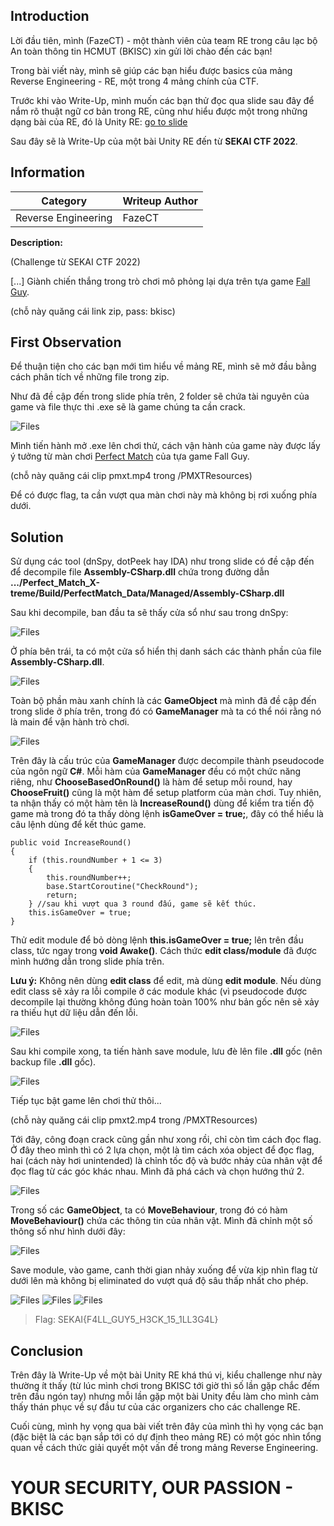 ## Introduction

Lời đầu tiên, mình (FazeCT) - một thành viên của team RE trong câu lạc bộ An toàn thông tin HCMUT (BKISC) xin gửi lời chào đến các bạn!

Trong bài viết này, mình sẽ giúp các bạn hiểu được basics của mảng Reverse Engineering - RE, một trong 4 mảng chính của CTF.

Trước khi vào Write-Up, mình muốn các bạn thử đọc qua slide sau đây để nắm rõ thuật ngữ cơ bản trong RE, cũng như hiểu được một trong những dạng bài của RE, đó là Unity RE: [go to slide](https://docs.google.com/presentation/d/10Z2u5gLyN5w5rhyMwWNFmZaDFL8Nbbjfsqf0z8HDsUc/edit?usp=sharing)

Sau đây sẽ là Write-Up của một bài Unity RE đến từ **SEKAI CTF 2022**.

## Information
**Category** | **Writeup Author**
--- | ---
Reverse Engineering | FazeCT

**Description:** 

(Challenge từ SEKAI CTF 2022)

[...] Giành chiến thắng trong trò chơi mô phỏng lại dựa trên tựa game [Fall Guy](https://vi.wikipedia.org/wiki/Fall_Guys).

(chỗ này quăng cái link zip, pass: bkisc)

## First Observation

Để thuận tiện cho các bạn mới tìm hiểu về mảng RE, mình sẽ mở đầu bằng cách phân tích về những file trong zip.

Như đã đề cập đến trong slide phía trên, 2 folder sẽ chứa tài nguyên của game và file thực thi .exe sẽ là game chúng ta cần crack.

![Files](PMXTResources/files.png)

Mình tiến hành mở .exe lên chơi thử, cách vận hành của game này được lấy ý tưởng từ màn chơi [Perfect Match](https://fallguysultimateknockout.fandom.com/wiki/Perfect_Match) của tựa game Fall Guy.

(chỗ này quăng cái clip pmxt.mp4 trong /PMXTResources)

Để có được flag, ta cần vượt qua màn chơi này mà không bị rơi xuống phía dưới.

## Solution

Sử dụng các tool (dnSpy, dotPeek hay IDA) như trong slide có đề cập đến để decompile file **Assembly-CSharp.dll** chứa trong đường dẫn **.../Perfect_Match_X-treme/Build/PerfectMatch_Data/Managed/Assembly-CSharp.dll**

Sau khi decompile, ban đầu ta sẽ thấy cửa sổ như sau trong dnSpy:

![Files](PMXTResources/dnspy1.png)

Ở phía bên trái, ta có một cửa sổ hiển thị danh sách các thành phần của file **Assembly-CSharp.dll**.

![Files](PMXTResources/dnspy2.png)

Toàn bộ phần màu xanh chính là các **GameObject** mà mình đã đề cập đến trong slide ở phía trên, trong đó có **GameManager** mà ta có thể nói rằng nó là main để vận hành trò chơi.

![Files](PMXTResources/dnspy3.png)

Trên đây là cấu trúc của **GameManager** được decompile thành pseudocode của ngôn ngữ **C#**. Mỗi hàm của **GameManager** đều có một chức năng riêng, như 
**ChooseBasedOnRound()** là hàm để setup mỗi round, hay **ChooseFruit()** cũng là một hàm để setup platform của màn chơi. Tuy nhiên, ta nhận thấy có một hàm tên là **IncreaseRound()** dùng để kiểm tra tiến độ game mà trong đó ta thấy dòng lệnh **isGameOver = true;**, đây có thể hiểu là câu lệnh dùng để kết thúc game.

```
public void IncreaseRound()
{
	if (this.roundNumber + 1 <= 3)
	{
		this.roundNumber++;
		base.StartCoroutine("CheckRound");
		return;
	} //sau khi vượt qua 3 round đấu, game sẽ kết thúc.
	this.isGameOver = true;
}
```
Thử edit module để bỏ dòng lệnh **this.isGameOver = true;** lên trên đầu class, tức ngay trong **void Awake()**. Cách thức **edit class/module** đã được mình hướng dẫn trong slide phía trên.

**Lưu ý:** Không nên dùng **edit class** để edit, mà dùng **edit module**. Nếu dùng edit class sẽ xảy ra lỗi compile ở các module khác (vì pseudocode được decompile lại thường không đúng hoàn toàn 100% như bản gốc nên sẽ xảy ra thiếu hụt dữ liệu dẫn đến lỗi.

![Files](PMXTResources/dnspy4.png)

Sau khi compile xong, ta tiến hành save module, lưu đè lên file **.dll** gốc (nên backup file **.dll** gốc).

![Files](PMXTResources/dnspy5.png)

Tiếp tục bật game lên chơi thử thôi...

(chỗ này quăng cái clip pmxt2.mp4 trong /PMXTResources)

Tới đây, công đoạn crack cũng gần như xong rồi, chỉ còn tìm cách đọc flag. Ở đây theo mình thì có 2 lựa chọn, một là tìm cách xóa object để đọc flag, hai (cách này hơi unintended) là chỉnh tốc độ và bước nhảy của nhân vật để đọc flag từ các góc khác nhau. Mình đã phá cách và chọn hướng thứ 2.

![Files](PMXTResources/dnspy6.png)

Trong số các **GameObject**, ta có **MoveBehaviour**, trong đó có hàm **MoveBehaviour()** chứa các thông tin của nhân vật. Mình đã chỉnh một số thông số như hình dưới đây:

![Files](PMXTResources/dnspy7.png)

Save module, vào game, canh thời gian nhảy xuống để vừa kịp nhìn flag từ dưới lên mà không bị eliminated do vượt quá độ sâu thấp nhất cho phép.

![Files](PMXTResources/flag1.png)
![Files](PMXTResources/flag2.png)
![Files](PMXTResources/flag3.png)

> Flag: SEKAI{F4LL_GUY5_H3CK_15_1LL3G4L}

## Conclusion

Trên đây là Write-Up về một bài Unity RE khá thú vị, kiểu challenge như này thường ít thấy (từ lúc mình chơi trong BKISC tới giờ thì số lần gặp chắc đếm trên đầu ngón tay) nhưng mỗi lần gặp một bài Unity đều làm cho mình cảm thấy thán phục về sự đầu tư của các organizers cho các challenge RE.

Cuối cùng, mình hy vọng qua bài viết trên đây của mình thì hy vọng các bạn (đặc biệt là các bạn sắp tới có dự định theo mảng RE) có một góc nhìn tổng quan về cách thức giải quyết một vấn đề trong mảng Reverse Engineering.

# **YOUR SECURITY, OUR PASSION - BKISC**
